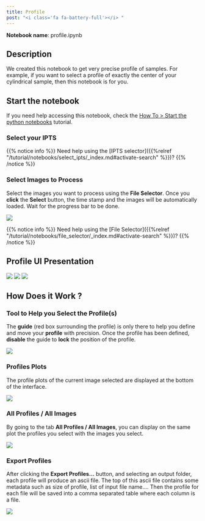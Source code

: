 ```yaml
---
title: Profile
post: "<i class='fa fa-battery-full'></i> "
---
```


**Notebook name**: profile.ipynb

## Description

We created this notebook to get very precise profile of samples. For example, if you want to select a profile of
exactly the center of your cylindrical sample, then this notebook is for you.

## Start the notebook

If you need help accessing this notebook, check the [How To > Start the python
notebooks](/en/tutorial/how_to_start_notebooks) tutorial.

### Select your IPTS

{{% notice info %}}
Need help using the [IPTS selector]({{%relref "/tutorial/notebooks/select_ipts/_index.md#activate-search" %}})?
{{% /notice %}}

### Select Images to Process

Select the images you want to process using the **File Selector**. Once you **click** the **Select** button, the time
stamp and the images will be automatically loaded. Wait for the progress bar to be done.

<img src='/tutorial/notebooks/calibrated_transmission/images/select_files.gif' />

{{% notice info %}}
Need help using the [File Selector]({{%relref "/tutorial/notebooks/file_selector/_index.md#activate-search" %}})?
{{% /notice %}}

## Profile UI Presentation

<img src='/tutorial/notebooks/profile/images/tab1_ui_presentation.png' />
<img src='/tutorial/notebooks/profile/images/tab3_ui_presentation.png' />
<img src='/tutorial/notebooks/profile/images/tab2_ui_presentation.png' />

## How Does it Work ?

### Tool to Help you Select the Profile(s)

The **guide** (red box surrounding the profile) is only there to help you define and move your **profile** with
precision. Once the profile has been defined, **disable** the guide to **lock** the position of the profile.

<img src='/tutorial/notebooks/profile/images/profile_selection.gif' />

### Profiles Plots

The profile plots of the current image selected are displayed at the bottom of the interface.

<img src='/tutorial/notebooks/profile/images/live_profile_plots.gif' />

### All Profiles / All Images

By going to the tab **All Profiles / All Images**, you can display on the same plot the profiles you select with the
images you select.

<img src='/tutorial/notebooks/profile/images/all_plots_all_files.png' />

### Export Profiles

After clicking the **Export Profiles...** button, and selecting an output folder, each profile will produce an ascii file.
The top of this ascii file contains some metadata such as size of profile, list of input file name....
Then the profile for each file will be saved into a comma separated table where each column is a file.

<img src='/tutorial/notebooks/profile/images/export_file.png' />
